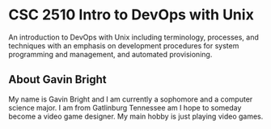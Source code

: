 # CSC 2510 Intro to DevOps with Unix

An introduction to DevOps with Unix including terminology, processes, and techniques with an emphasis on development procedures for system programming and management, and automated provisioning.

## About Gavin Bright

My name is Gavin Bright and I am currently a sophomore and a computer science major. 
I am from Gatlinburg Tennessee am I hope to someday become a video game designer. 
My main hobby is just playing video games.
